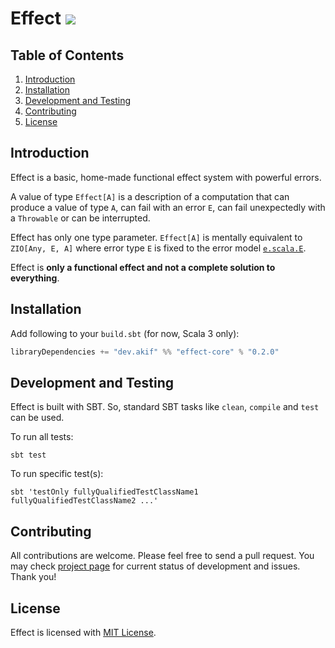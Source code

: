# Effect [![](https://img.shields.io/badge/docs-0.2.0-brightgreen.svg?style=for-the-badge&logo=scala&color=dc322f&labelColor=333333)](https://javadoc.io/doc/dev.akif/effect-core_3)

## Table of Contents

1. [Introduction](#introduction)
2. [Installation](#installation)
3. [Development and Testing](#development-and-testing)
4. [Contributing](#contributing)
5. [License](#license)

## Introduction

Effect is a basic, home-made functional effect system with powerful errors.

A value of type `Effect[A]` is a description of a computation that can produce a value of type `A`, can fail with an error `E`, can fail unexpectedly with a `Throwable` or can be interrupted.

Effect has only one type parameter. `Effect[A]` is mentally equivalent to `ZIO[Any, E, A]` where error type `E` is fixed to the error model [`e.scala.E`](https://github.com/makiftutuncu/e/tree/master/e-scala#1-e).

Effect is **only a functional effect and not a complete solution to everything**.

## Installation

Add following to your `build.sbt` (for now, Scala 3 only):

```scala
libraryDependencies += "dev.akif" %% "effect-core" % "0.2.0"
```

## Development and Testing

Effect is built with SBT. So, standard SBT tasks like `clean`, `compile` and `test` can be used.

To run all tests:

```shell
sbt test
```

To run specific test(s):

```shell
sbt 'testOnly fullyQualifiedTestClassName1 fullyQualifiedTestClassName2 ...'
```

## Contributing

All contributions are welcome. Please feel free to send a pull request. You may check [project page](https://github.com/users/makiftutuncu/projects/1) for current status of development and issues. Thank you!

## License

Effect is licensed with [MIT License](LICENSE.md).
